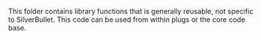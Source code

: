 This folder contains library functions that is generally reusable, not specific to SilverBullet. This code can be used from within plugs or the core code base.